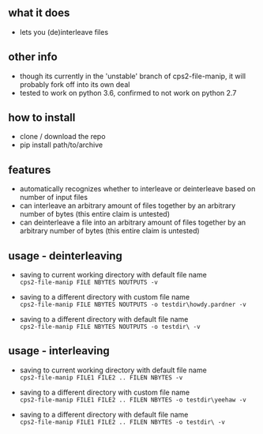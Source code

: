 ## what it does
* lets you (de)interleave files

## other info
* though its currently in the 'unstable' branch of cps2-file-manip, it will probably fork off into its own deal
* tested to work on python 3.6, confirmed to not work on python 2.7

## how to install
* clone / download the repo
* pip install path/to/archive

## features
* automatically recognizes whether to interleave or deinterleave based on number of input files
* can interleave an arbitrary amount of files together by an arbitrary number of bytes (this entire claim is untested)
* can deinterleave a file into an arbitrary amount of files together by an arbitrary number of bytes (this entire claim is untested)

## usage - deinterleaving
* saving to current working directory with default file name  
`cps2-file-manip FILE NBYTES NOUTPUTS -v`

* saving to a different directory with custom file name  
`cps2-file-manip FILE NBYTES NOUTPUTS -o testdir\howdy.pardner -v`

* saving to a different directory with default file name  
`cps2-file-manip FILE NBYTES NOUTPUTS -o testdir\ -v` 

## usage - interleaving
* saving to current working directory with default file name  
`cps2-file-manip FILE1 FILE2 .. FILEN NBYTES -v`

* saving to a different directory with custom file name  
`cps2-file-manip FILE1 FILE2 .. FILEN NBYTES -o testdir\yeehaw -v`

* saving to a different directory with default file name  
`cps2-file-manip FILE1 FILE2 .. FILEN NBYTES -o testdir\ -v`
